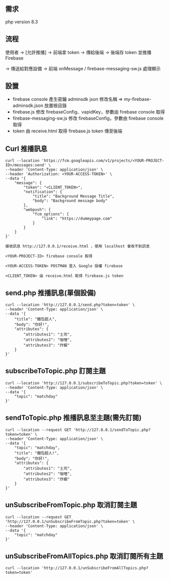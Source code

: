 ## 需求
php version 8.3

## 流程
使用者 → [允許推播] → 前端拿 token → 傳給後端 → 後端存 token 並推播 Firebase 

→ 傳送給對應設備 → 前端 onMessage / firebase-messaging-sw.js 處理顯示  

## 設置
- firebase console 產生密鑰 adminsdk json 修改名稱 => my-firebase-adminsdk.json 放置根目錄
- firebase.js 修改 firebaseConfig、vapidKey，參數由 firebase console 取得
- firebase-messaging-sw.js 修改 firebaseConfig，參數由 firebase console 取得
- token 由 receive.html 取得 firebase.js token 傳至後端

## Curl 推播訊息
```
curl --location 'https://fcm.googleapis.com/v1/projects/<YOUR-PROJECT-ID>/messages:send' \
--header 'Content-Type: application/json' \
--header 'Authorization: <YOUR-ACCESS-TOKEN>' \
--data '{
    "message": {
        "token": "<CLIENT_TOKEN>",
        "notification": {
            "title": "Background Message Title",
            "body": "Background message body"
        },
        "webpush": {
            "fcm_options": {
                "link": "https://dummypage.com"
            }
        }
    }
}'
```
```
接收訊息 http://127.0.0.1/receive.html ，使用 localhost 會收不到訊息

<YOUR-PROJECT-ID> firebase console 取得

<YOUR-ACCESS-TOKEN> POSTMAN 登入 Google 授權 firebase

<CLIENT_TOKEN> 由 receive.html 取得 firebase.js token
```

## send.php 推播訊息(單個設備)
```
curl --location 'http://127.0.0.1/send.php?token=token' \
--header 'Content-Type: application/json' \
--data '{
    "title": "麵包超人",
    "body": "你好!",
    "attributes": {
        "attributes1": "土司", 
        "attributes2": "咖哩", 
        "attributes3": "炸蝦"
    }
}'
```
## subscribeToTopic.php 訂閱主題
```
curl --location 'http://127.0.0.1/subscribeToTopic.php?token=token' \
--header 'Content-Type: application/json' \
--data '{
    "topic": "matchday"
}'
```
## sendToTopic.php 推播訊息至主題(需先訂閱)
```
curl --location --request GET 'http://127.0.0.1/sendToTopic.php?token=token' \
--header 'Content-Type: application/json' \
--data '{
    "topic": "matchday",
    "title": "麵包超人!",
    "body": "你好!",
    "attributes": {
        "attributes1": "土司", 
        "attributes2": "咖哩", 
        "attributes3": "炸蝦"
    }
}'
```
## unSubscribeFromTopic.php 取消訂閱主題
```
curl --location --request GET 'http://127.0.0.1/unSubscribeFromTopic.php?token=token' \
--header 'Content-Type: application/json' \
--data '{
    "topic": "matchday"
}'
```
## unSubscribeFromAllTopics.php 取消訂閱所有主題
```
curl --location 'http://127.0.0.1/unSubscribeFromAllTopics.php?token=token'
```




